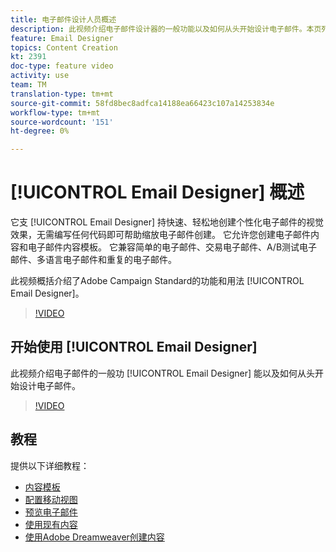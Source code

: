 ```yaml
---
title: 电子邮件设计人员概述
description: 此视频介绍电子邮件设计器的一般功能以及如何从头开始设计电子邮件。本页列表了Adobe Campaign电子邮件设计器的所有可用功能视频
feature: Email Designer
topics: Content Creation
kt: 2391
doc-type: feature video
activity: use
team: TM
translation-type: tm+mt
source-git-commit: 58fd8bec8adfca14188ea66423c107a14253834e
workflow-type: tm+mt
source-wordcount: '151'
ht-degree: 0%

---
```



# [!UICONTROL Email Designer] 概述

它支 [!UICONTROL Email Designer] 持快速、轻松地创建个性化电子邮件的视觉效果，无需编写任何代码即可帮助缩放电子邮件创建。 它允许您创建电子邮件内容和电子邮件内容模板。 它兼容简单的电子邮件、交易电子邮件、A/B测试电子邮件、多语言电子邮件和重复的电子邮件。

此视频概括介绍了Adobe Campaign Standard的功能和用法 [!UICONTROL Email Designer]。

>[!VIDEO](https://video.tv.adobe.com/v/22771?quality=12)

## 开始使用 [!UICONTROL Email Designer]

此视频介绍电子邮件的一般功 [!UICONTROL Email Designer] 能以及如何从头开始设计电子邮件。

>[!VIDEO](https://video.tv.adobe.com/v/25912?quality=12)

## 教程

提供以下详细教程：

* [内容模板](/help/designing-content/email-designer/email-content-templates.md)
* [配置移动视图](/help/designing-content/email-designer/configure-the-mobile-view.md)
* [预览电子邮件](/help/designing-content/email-designer/preview-your-email.md)
* [使用现有内容](/help/designing-content/email-designer/working-with-existing-content.md)
* [使用Adobe Dreamweaver创建内容](/help/designing-content/email-designer/dreamweaver-integration.md)

